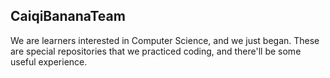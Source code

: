 ## CaiqiBananaTeam
We are learners interested in Computer Science, and we just began.
These are special repositories that we practiced coding, and there'll be some useful experience.
